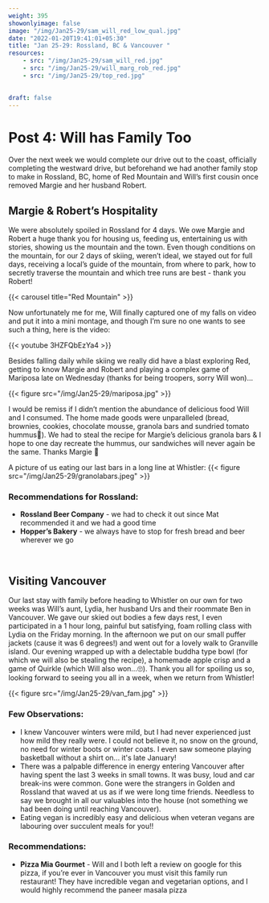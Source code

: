 ```yaml
---
weight: 395
showonlyimage: false
image: "/img/Jan25-29/sam_will_red_low_qual.jpg"
date: "2022-01-20T19:41:01+05:30"
title: "Jan 25-29: Rossland, BC & Vancouver "
resources:
    - src: "/img/Jan25-29/sam_will_red.jpg"
    - src: "/img/Jan25-29/will_marg_rob_red.jpg"
    - src: "/img/Jan25-29/top_red.jpg"
    

draft: false
---
```


# Post 4: Will has Family Too

Over the next week we would complete our drive out to the coast, officially completing the westward drive, but beforehand we had another family stop to make in Rossland, BC, home of Red Mountain and Will’s first cousin once removed Margie and her husband Robert. 

## Margie & Robert’s Hospitality 

We were absolutely spoiled in Rossland for 4 days. We owe Margie and Robert a huge thank you for housing us, feeding us, entertaining us with stories, showing us the mountain and the town. Even though conditions on the mountain, for our 2 days of skiing, weren’t ideal, we stayed out for full days, receiving a local’s guide of the mountain, from where to park, how to secretly traverse the mountain and which tree runs are best - thank you Robert! 


{{< carousel title="Red Mountain" >}}
&nbsp;

Now unfortunately me for me, Will finally captured one of my falls on video and put it into a mini montage, and though I’m sure no one wants to see such a thing, here is the video: 

{{< youtube 3HZFQbEzYa4 >}}
&nbsp;

Besides falling daily while skiing we really did have a blast exploring Red, getting to know Margie and Robert and playing a complex game of Mariposa late on Wednesday (thanks for being troopers, sorry Will won)... 

{{< figure src="/img/Jan25-29/mariposa.jpg" >}} 
&nbsp;

I would be remiss if I didn’t mention the abundance of delicious food Will and I consumed. The home made goods were unparalleled (bread, brownies, cookies, chocolate mousse, granola bars and sundried tomato hummus🤤). We had to steal the recipe for Margie’s delicious granola bars & I hope to one day recreate the hummus, our sandwiches will never again be the same. Thanks Margie 💙

A picture of us eating our last bars in a long line at Whistler: 
{{< figure src="/img/Jan25-29/granolabars.jpeg" >}} 
&nbsp;

### Recommendations for Rossland: 

* **Rossland Beer Company** - we had to check it out since Mat recommended it and we had a good time
* **Hopper’s Bakery** - we always have to stop for fresh bread and beer wherever we go

&nbsp;

## Visiting Vancouver

Our last stay with family before heading to Whistler on our own for two weeks was Will’s aunt, Lydia, her husband Urs and their roommate Ben in Vancouver. We gave our skied out bodies a few days rest, I even participated in a 1 hour long, painful but satisfying, foam rolling class with Lydia on the Friday morning. In the afternoon we put on our small puffer jackets (cause it was 6 degrees!) and went out for a lovely walk to Granville island. Our evening wrapped up with a delectable buddha type bowl (for which we will also be stealing the recipe), a homemade apple crisp and a game of Quirkle (which Will also won...🙄). Thank you all for spoiling us so, looking forward to seeing you all in a week, when we return from Whistler! 

{{< figure src="/img/Jan25-29/van_fam.jpg" >}} 
&nbsp;

### Few Observations: 
* I knew Vancouver winters were mild, but I had never experienced just how mild they really were. I could not believe it, no snow on the ground, no need for winter boots or winter coats. I even saw someone playing basketball without a shirt on... it's late January!
* There was a palpable difference in energy entering Vancouver after having spent the last 3 weeks in small towns. It was busy, loud and car break-ins were common. Gone were the strangers in Golden and Rossland that waved at us as if we were long time friends. Needless to say we brought in all our valuables into the house (not something we had been doing until reaching Vancouver). 
* Eating vegan is incredibly easy and delicious when veteran vegans are labouring over succulent meals for you!!

### Recommendations: 
* **Pizza Mia Gourmet** - Will and I both left a review on google for this pizza, if you’re ever in Vancouver you must visit this family run restaurant! They have incredible vegan and vegetarian options, and I would highly recommend the paneer masala pizza
